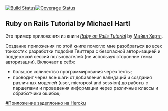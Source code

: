 [![Build Status](https://travis-ci.org/xAgrh/sample_app.svg?branch=master)](https://travis-ci.org/xAgrh/sample_app)[![Coverage Status](https://coveralls.io/repos/xAgrh/sample_app/badge.png)](https://coveralls.io/r/xAgrh/sample_app)

## Ruby on Rails Tutorial by Michael Hartl

Это пример приложения из книги
[*Ruby on Rails Tutorial*](http://railstutorial.org/)
by [Майкл Хартл](http://michaelhartl.com/).

Создание приложения по этой книге помогло мне разобраться во всех тонкостях разработки подобия Твиттера с безопасной авторизацией и поддержкой сессий пользователей (не используя сторонние гемы авторизации).
Включает в себя:
- большое количество программирования через тесты;
- проводит через все шаги от добавления валидаций и создания различных моделей (user, micropost and session) до работы с паршелами и проведения информации через различные классы и обработчики ошибок;

[#Приложение задеплоино на Heroku](https://sample-app-xagrh.herokuapp.com/)